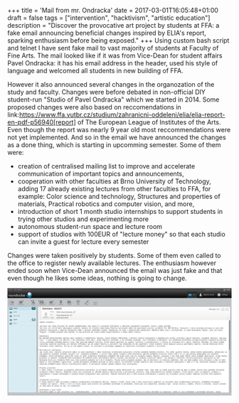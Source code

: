+++
title = 'Mail from mr. Ondracka'
date = 2017-03-01T16:05:48+01:00
draft = false
tags = ["intervention", "hacktivism", "artistic education"]
description = "Discover the provocative art project by students at FFA: a fake email announcing beneficial changes inspired by ELIA's report, sparking enthusiasm before being exposed."
+++
Using custom bash script and telnet I have sent fake mail to vast majority of students at Faculty of Fine Arts.
The mail looked like if it was from Vice-Dean for student affairs Pavel Ondracka: it has his email address in the header, used his style of language and welcomed all students in new building of FFA.

However it also announced several changes in the organozation of the study and faculty.
Changes were before debated in non-official DIY student-run "Studio of Pavel Ondracka" which we started in 2014.
Some proposed changes were also based on reccomendations in link:https://www.ffa.vutbr.cz/studium/zahranicni-oddeleni/elia/elia-report-en-pdf-p56940[report] of The European League of Institutes of the Arts.
Even though the report was nearly 9 year old most reccommendations were not yet implemented.
And so in the email we have announced the changes as a done thing, which is starting in upcomming semester.
Some of them were:

- creation of centralised mailing list to improve and accelerate communication of important topics and announcements,
- cooperation with other faculties at Brno University of Technology, adding 17 already existing lectures from other faculties to FFA, for example: Color science and technology, Structures and properties of materials, Practical robotics and computer vision, and more,
- introduction of short 1 month studio internships to support students in trying other studios and experimenting more
- autonomous student-run space and lecture room
- support of studios with 100EUR of "lecture money" so that each studio can invite a guest for lecture every semester

Changes were taken positively by students.
Some of them even called to the office to register newly available lectures.
The enthusiasm however ended soon when Vice-Dean announced the email was just fake and that even though he likes some ideas, nothing is going to change.

![](1.jpg)
